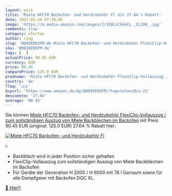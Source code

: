 ```yaml
---
layout: post
title: 'Miele HFC70 Backofen- und Herdzubehör Fl mit 27.64 % Rabatt'
date: 2021-01-24 07:29:06
image: 'https://m.media-amazon.com/images/I/310LcCXdeCL._SL200_.jpg'
comments: true
category: ofertas
author: ring
slug: 'B00IKEN3FM-de Miele HFC70 Backofen- und Herdzubehör FlexiClip-Vollauszug...'
sku: 'B00IKEN3FM-de'
tags: [  ]
actualPrice: 90.45 EUR
currency: EUR
price: 90.45
comparePrice: 125.0 EUR
prodname: 'Miele HFC70 Backofen- und Herdzubehör FlexiClip-Vollauszug / zum sollständigen Auszug von Miele Backblechen im Backofen'
country: 'de'
flag: '🇩🇪'
buyurl: 'https://www.amazon.de/dp/B00IKEN3FM/?tag=tolees0ca-21'
descuento: '27.64'
average: '90.45'
---
```


Sie können [Miele HFC70 Backofen- und Herdzubehör FlexiClip-Vollauszug / zum sollständigen Auszug von Miele Backblechen im Backofen](https://www.amazon.de/dp/B00IKEN3FM/?tag=tolees0ca-21) mit Preis 90.45 EUR (original: 125.0 EUR) 27.64 % Rabatt hier:

[![Miele HFC70 Backofen- und Herdzubehör Fl](https://m.media-amazon.com/images/I/310LcCXdeCL._SL200_.jpg)](https://www.amazon.de/dp/B00IKEN3FM/?tag=tolees0ca-21)

ℹ️:

- Backblech wird in jeder Position sicher gehalten
- FlexiClip-Vollauszug zum sollständigen Auszug von Miele Backblechen im Backofen
- Für Geräte der Generation H 2000 / H 6000 mit 76 l Garraum sowie für alle Dampfgarer mit Backofen DGC XL.

[🛒 Hier!!](https://www.amazon.de/dp/B00IKEN3FM/?tag=tolees0ca-21)
